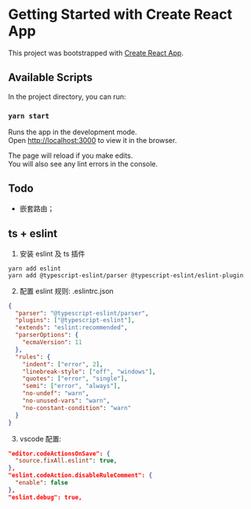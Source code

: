 # Getting Started with Create React App

This project was bootstrapped with [Create React App](https://github.com/facebook/create-react-app).

## Available Scripts

In the project directory, you can run:

### `yarn start`

Runs the app in the development mode.\
Open [http://localhost:3000](http://localhost:3000) to view it in the browser.

The page will reload if you make edits.\
You will also see any lint errors in the console.

## Todo

- 嵌套路由；

## ts + eslint

1. 安装 eslint 及 ts 插件

```
yarn add eslint
yarn add @typescript-eslint/parser @typescript-eslint/eslint-plugin
```

2. 配置 eslint 规则: .eslintrc.json

```json
{
  "parser": "@typescript-eslint/parser",
  "plugins": ["@typescript-eslint"],
  "extends": "eslint:recommended",
  "parserOptions": {
    "ecmaVersion": 11
  },
  "rules": {
    "indent": ["error", 2],
    "linebreak-style": ["off", "windows"],
    "quotes": ["error", "single"],
    "semi": ["error", "always"],
    "no-undef": "warn",
    "no-unused-vars": "warn",
    "no-constant-condition": "warn"
  }
}
```

3. vscode 配置:

```json
"editor.codeActionsOnSave": {
  "source.fixAll.eslint": true,
},
"eslint.codeAction.disableRuleComment": {
  "enable": false
},
"eslint.debug": true,

```
